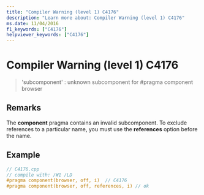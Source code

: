 ```yaml
---
title: "Compiler Warning (level 1) C4176"
description: "Learn more about: Compiler Warning (level 1) C4176"
ms.date: 11/04/2016
f1_keywords: ["C4176"]
helpviewer_keywords: ["C4176"]
---
```

# Compiler Warning (level 1) C4176

> 'subcomponent' : unknown subcomponent for #pragma component browser

## Remarks

The **component** pragma contains an invalid subcomponent. To exclude references to a particular name, you must use the **references** option before the name.

## Example

```cpp
// C4176.cpp
// compile with: /W1 /LD
#pragma component(browser, off, i)  // C4176
#pragma component(browser, off, references, i) // ok
```
